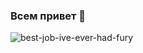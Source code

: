 ### Всем привет 👋
![best-job-ive-ever-had-fury](https://github.com/nwarRioo/nwarRioo/assets/141076692/d8aa82e9-3e39-4914-be72-b87fe2589d56)
<!--
**nwarRioo/nwarRioo** is a ✨ _special_ ✨ repository because its `README.md` (this file) appears on your GitHub profile.

Here are some ideas to get you started:


- 🔭 I’m currently working on ...
- 🌱 I’m currently learning ...
- 👯 I’m looking to collaborate on ...
- 🤔 I’m looking for help with ...
- 💬 Ask me about ...
- 📫 How to reach me: ...
- 😄 Pronouns: ...
- ⚡ Fun fact: ...
-->
